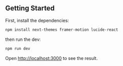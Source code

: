 ## Getting Started

First, install the dependencies:

```bash
npm install next-themes framer-motion lucide-react
```

then run the dev:
```bash
npm run dev
```

Open [http://localhost:3000](http://localhost:3000) to see the result.
